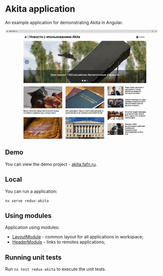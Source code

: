 # Akita application

An example application for demonstrating Akita in Angular.

![image](./docs/akita.gif)

## Demo

You can view the demo project - [akita.fafn.ru](https://akita.fafn.ru).

## Local

You can run a application:

```shell
nx serve redux-akita
```

## Using modules

Application using modules:

- [LayoutModule](../../../libs/ui/layout/README.md) - common layout for all applications in workspace;
- [HeaderModule](../../../libs/redux/ui/header/README.md) - links to remotes applications;

## Running unit tests

Run `nx test redux-akita` to execute the unit tests.
